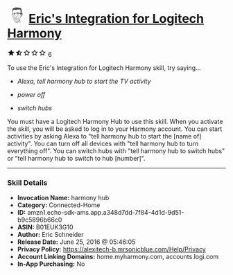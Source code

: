 # &nbsp;<img src="skill_icon" alt="Eric's Integration for Logitech Harmony icon" width="36"> [Eric's Integration for Logitech Harmony](http://alexa.amazon.com/#skills/amzn1.echo-sdk-ams.app.a348d7dd-7f84-4d1d-9d51-b9c5896b66c0)
![1.8 stars](../../images/ic_star_black_18dp_1x.png)![1.8 stars](../../images/ic_star_half_black_18dp_1x.png)![1.8 stars](../../images/ic_star_border_black_18dp_1x.png)![1.8 stars](../../images/ic_star_border_black_18dp_1x.png)![1.8 stars](../../images/ic_star_border_black_18dp_1x.png) 6

To use the Eric's Integration for Logitech Harmony skill, try saying...

* *Alexa, tell harmony hub to start the TV activity*

* *power off*

* *switch hubs*

You must have a Logitech Harmony Hub to use this skill. When you activate the skill, you will be asked to log in to your Harmony account. You can start activities by asking Alexa to "tell harmony hub to start the [name of] activity". You can turn off all devices with "tell harmony hub to turn everything off". You can switch hubs with "tell harmony hub to switch hubs" or "tell harmony hub to switch to hub [number]".

***

### Skill Details

* **Invocation Name:** harmony hub
* **Category:** Connected-Home
* **ID:** amzn1.echo-sdk-ams.app.a348d7dd-7f84-4d1d-9d51-b9c5896b66c0
* **ASIN:** B01EUK3G10
* **Author:** Eric Schneider
* **Release Date:** June 25, 2016 @ 05:46:05
* **Privacy Policy:** https://alexitech-b.mrsonicblue.com/Help/Privacy
* **Account Linking Domains:** home.myharmony.com, accounts.logi.com
* **In-App Purchasing:** No
